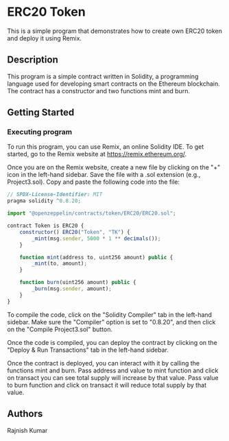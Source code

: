 # ERC20 Token

This is a simple program that demonstrates how to create own ERC20 token and deploy it using Remix.

## Description

This program is a simple contract written in Solidity, a programming language used for developing smart contracts on the Ethereum blockchain. The contract has a constructor and two functions mint and burn.
## Getting Started

### Executing program

To run this program, you can use Remix, an online Solidity IDE. To get started, go to the Remix website at https://remix.ethereum.org/.

Once you are on the Remix website, create a new file by clicking on the "+" icon in the left-hand sidebar. Save the file with a .sol extension (e.g., Project3.sol). Copy and paste the following code into the file:

```javascript
// SPDX-License-Identifier: MIT
pragma solidity ^0.8.20;

import "@openzeppelin/contracts/token/ERC20/ERC20.sol";

contract Token is ERC20 {
    constructor() ERC20("Token", "TK") {
        _mint(msg.sender, 5000 * 1 ** decimals());
    }

    function mint(address to, uint256 amount) public {
        _mint(to, amount);
    }

    function burn(uint256 amount) public {
        _burn(msg.sender, amount);
    }
}

```

To compile the code, click on the "Solidity Compiler" tab in the left-hand sidebar. Make sure the "Compiler" option is set to "0.8.20", and then click on the "Compile Project3.sol" button.

Once the code is compiled, you can deploy the contract by clicking on the "Deploy & Run Transactions" tab in the left-hand sidebar.

Once the contract is deployed, you can interact with it by calling the functions mint and burn. Pass address and value to mint function and click on transact you can see total supply will increase by that value.
Pass value to burn function and click on transact it will reduce total supply by that value.

## Authors
Rajnish Kumar
